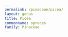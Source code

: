 ```yaml
---
permalink: /pinaceae/picea/
layout: genus
title: Picea
commonname: spruces
family: Pinaceae
---
```

